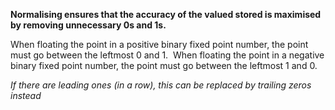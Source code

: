 **Normalising ensures that the accuracy of the valued stored is maximised by removing unnecessary 0s and 1s.**

When floating the point in a positive binary fixed point number, the point must go between the leftmost 0 and 1. 
When floating the point in a negative binary fixed point number, the point must go between the leftmost 1 and 0.

*If there are leading ones (in a row), this can be replaced by trailing zeros instead*